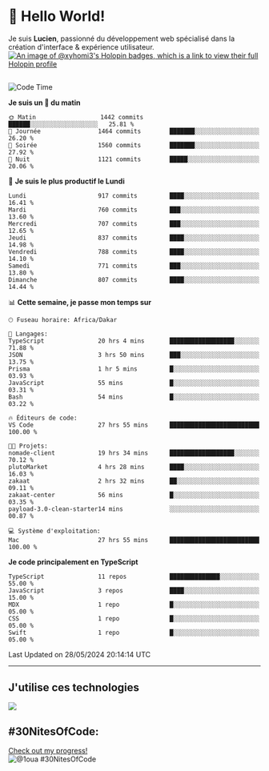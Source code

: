 # 👋 Hello World!

Je suis **Lucien**, passionné du développement web spécialisé dans la création d'interface & expérience utilisateur.
[![An image of @xyhomi3's Holopin badges, which is a link to view their full Holopin profile](https://holopin.me/xyhomi3)](https://holopin.io/@xyhomi3)

##

<!--START_SECTION:waka-->
![Code Time](http://img.shields.io/badge/Code%20Time-1%2C225%20hrs%2029%20mins-blue)

**Je suis un 🐤 du matin** 

```text
🌞 Matin                  1442 commits        ██████░░░░░░░░░░░░░░░░░░░   25.81 % 
🌆 Journée                1464 commits        ███████░░░░░░░░░░░░░░░░░░   26.20 % 
🌃 Soirée                 1560 commits        ███████░░░░░░░░░░░░░░░░░░   27.92 % 
🌙 Nuit                   1121 commits        █████░░░░░░░░░░░░░░░░░░░░   20.06 % 
```
📅 **Je suis le plus productif le Lundi** 

```text
Lundi                    917 commits         ████░░░░░░░░░░░░░░░░░░░░░   16.41 % 
Mardi                    760 commits         ███░░░░░░░░░░░░░░░░░░░░░░   13.60 % 
Mercredi                 707 commits         ███░░░░░░░░░░░░░░░░░░░░░░   12.65 % 
Jeudi                    837 commits         ████░░░░░░░░░░░░░░░░░░░░░   14.98 % 
Vendredi                 788 commits         ████░░░░░░░░░░░░░░░░░░░░░   14.10 % 
Samedi                   771 commits         ███░░░░░░░░░░░░░░░░░░░░░░   13.80 % 
Dimanche                 807 commits         ████░░░░░░░░░░░░░░░░░░░░░   14.44 % 
```


📊 **Cette semaine, je passe mon temps sur** 

```text
🕑︎ Fuseau horaire: Africa/Dakar

💬 Langages: 
TypeScript               20 hrs 4 mins       ██████████████████░░░░░░░   71.88 % 
JSON                     3 hrs 50 mins       ███░░░░░░░░░░░░░░░░░░░░░░   13.75 % 
Prisma                   1 hr 5 mins         █░░░░░░░░░░░░░░░░░░░░░░░░   03.93 % 
JavaScript               55 mins             █░░░░░░░░░░░░░░░░░░░░░░░░   03.31 % 
Bash                     54 mins             █░░░░░░░░░░░░░░░░░░░░░░░░   03.22 % 

🔥 Éditeurs de code: 
VS Code                  27 hrs 55 mins      █████████████████████████   100.00 % 

🐱‍💻 Projets: 
nomade-client            19 hrs 34 mins      ██████████████████░░░░░░░   70.12 % 
plutoMarket              4 hrs 28 mins       ████░░░░░░░░░░░░░░░░░░░░░   16.03 % 
zakaat                   2 hrs 32 mins       ██░░░░░░░░░░░░░░░░░░░░░░░   09.11 % 
zakaat-center            56 mins             █░░░░░░░░░░░░░░░░░░░░░░░░   03.35 % 
payload-3.0-clean-starter14 mins             ░░░░░░░░░░░░░░░░░░░░░░░░░   00.87 % 

💻 Système d'exploitation: 
Mac                      27 hrs 55 mins      █████████████████████████   100.00 % 
```

**Je code principalement en TypeScript** 

```text
TypeScript               11 repos            ██████████████░░░░░░░░░░░   55.00 % 
JavaScript               3 repos             ████░░░░░░░░░░░░░░░░░░░░░   15.00 % 
MDX                      1 repo              █░░░░░░░░░░░░░░░░░░░░░░░░   05.00 % 
CSS                      1 repo              █░░░░░░░░░░░░░░░░░░░░░░░░   05.00 % 
Swift                    1 repo              █░░░░░░░░░░░░░░░░░░░░░░░░   05.00 % 
```




 Last Updated on 28/05/2024 20:14:14 UTC
<!--END_SECTION:waka-->
---

## J'utilise ces technologies

<p align="left">
  <a href="https://skillicons.dev">
    <img src="https://skillicons.dev/icons?i=ts,js,md,scss,tailwind,react,redux,docker,express,astro,vite,nextjs,vercel,figma,ableton" />
  </a>
</p>

## #30NitesOfCode:
  [Check out my progress!](https://www.codedex.io/@1oua/30-nites-of-code)  
  ![@1oua #30NitesOfCode](https://www.codedex.io/api/petStatus?user=1oua)
